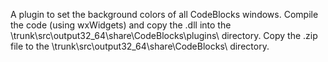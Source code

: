  A plugin to set the background colors of all CodeBlocks windows.
 Compile the code (using wxWidgets) and copy the .dll into the 
 \trunk\src\output32_64\share\CodeBlocks\plugins\ directory.
 Copy the .zip file to the \trunk\src\output32_64\share\CodeBlocks\ directory.
